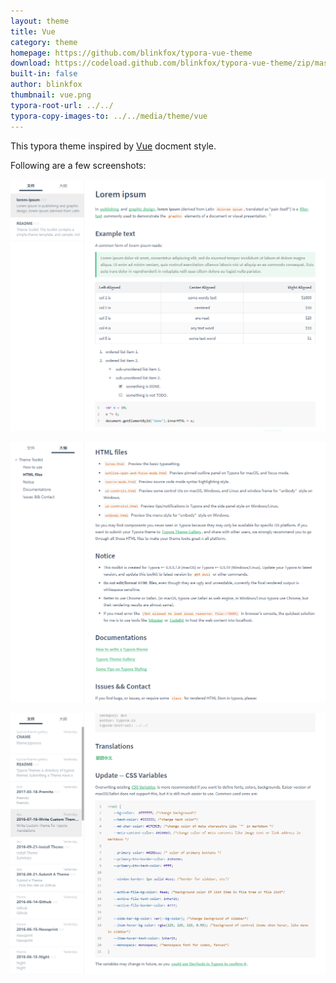 ```yaml
---
layout: theme
title: Vue 
category: theme
homepage: https://github.com/blinkfox/typora-vue-theme
download: https://codeload.github.com/blinkfox/typora-vue-theme/zip/master
built-in: false
author: blinkfox
thumbnail: vue.png
typora-root-url: ../../
typora-copy-images-to: ../../media/theme/vue
---
```


This typora theme inspired by [Vue](http://vuejs.org/) docment style.

Following are a few screenshots:

![typora_vue_theme_screen_01](/media/theme/vue/typora_vue_theme_screen_01.png)

![typora_vue_theme_screen_02](/media/theme/vue/typora_vue_theme_screen_02.png)

![typora_vue_theme_screen_03](/media/theme/vue/typora_vue_theme_screen_03.png)